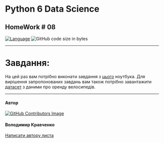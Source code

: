 # Python 6 Data Science
## HomeWork # 08

[![Language](https://img.shields.io/badge/language-python-blue)](https://www.python.org)
![GitHub code size in bytes](https://img.shields.io/github/languages/code-size/VlodyaKr/Python-6-Data-Science-HomeWork-08)

---
# Завдання:

На цей раз вам потрібно виконати завдання з [цього](https://drive.google.com/file/d/1jC_A0ukrBzXm5LKuCSuHEkLJE0TLGspN/view?usp=sharing) ноутбука. Для вирішення запропонованих завдань вам також потрібно завантажити [датасет](https://drive.google.com/file/d/1-4wgz9AFXrD3tZfqHJLMhCmy4BUzAX96/view?usp=sharing) з даними про оренду велосипедів.

---

#### Автор
[![GitHub Contributors Image](https://contrib.rocks/image?repo=VlodyaKr/Python-6-Data-Science-HomeWork-08)](https://github.com/VlodyaKr)

#### Володимир Кравченко
[Написати автору листа](mailto:vlodya@gmail.com?subject=Python-6-Data-Science-HomeWork-08)

